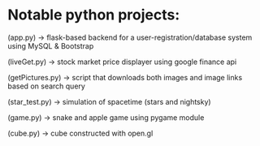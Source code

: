 # Notable python projects:

(app.py) -> flask-based backend for a user-registration/database system using MySQL & Bootstrap

(liveGet.py) -> stock market price displayer using google finance api

(getPictures.py) -> script that downloads both images and image links based on search query

(star_test.py) -> simulation of spacetime (stars and nightsky)

(game.py) -> snake and apple game using pygame module

(cube.py) -> cube constructed with open.gl

